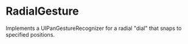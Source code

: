 RadialGesture
=============

Implements a UIPanGestureRecognizer for a radial "dial" that snaps to specified positions.
